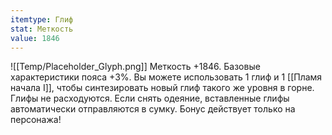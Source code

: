 ```yaml
---
itemtype: Глиф
stat: Меткость 
value: 1846
---
```

![[Temp/Placeholder_Glyph.png]]
Меткость +1846. Базовые характеристики пояса +3%. Вы можете использовать 1 глиф и 1 [[Пламя начала I]], чтобы синтезировать новый глиф такого же уровня в горне. Глифы не расходуются. Если снять одеяние, вставленные глифы автоматически отправляются в сумку. Бонус действует только на персонажа!

